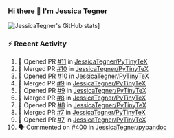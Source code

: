 ### Hi there 👋 I'm Jessica Tegner

![JessicaTegner's GitHub stats](https://github-readme-stats.vercel.app/api?username=jessicategner)]


### :zap: Recent Activity

<!--START_SECTION:activity-->
1. 💪 Opened PR [#11](https://github.com/JessicaTegner/PyTinyTeX/pull/11) in [JessicaTegner/PyTinyTeX](https://github.com/JessicaTegner/PyTinyTeX)
2. 🎉 Merged PR [#10](https://github.com/JessicaTegner/PyTinyTeX/pull/10) in [JessicaTegner/PyTinyTeX](https://github.com/JessicaTegner/PyTinyTeX)
3. 💪 Opened PR [#10](https://github.com/JessicaTegner/PyTinyTeX/pull/10) in [JessicaTegner/PyTinyTeX](https://github.com/JessicaTegner/PyTinyTeX)
4. 🎉 Merged PR [#9](https://github.com/JessicaTegner/PyTinyTeX/pull/9) in [JessicaTegner/PyTinyTeX](https://github.com/JessicaTegner/PyTinyTeX)
5. 💪 Opened PR [#9](https://github.com/JessicaTegner/PyTinyTeX/pull/9) in [JessicaTegner/PyTinyTeX](https://github.com/JessicaTegner/PyTinyTeX)
6. 🎉 Merged PR [#8](https://github.com/JessicaTegner/PyTinyTeX/pull/8) in [JessicaTegner/PyTinyTeX](https://github.com/JessicaTegner/PyTinyTeX)
7. 💪 Opened PR [#8](https://github.com/JessicaTegner/PyTinyTeX/pull/8) in [JessicaTegner/PyTinyTeX](https://github.com/JessicaTegner/PyTinyTeX)
8. 🎉 Merged PR [#7](https://github.com/JessicaTegner/PyTinyTeX/pull/7) in [JessicaTegner/PyTinyTeX](https://github.com/JessicaTegner/PyTinyTeX)
9. 💪 Opened PR [#7](https://github.com/JessicaTegner/PyTinyTeX/pull/7) in [JessicaTegner/PyTinyTeX](https://github.com/JessicaTegner/PyTinyTeX)
10. 🗣 Commented on [#400](https://github.com/JessicaTegner/pypandoc/issues/400#issuecomment-2674093409) in [JessicaTegner/pypandoc](https://github.com/JessicaTegner/pypandoc)
<!--END_SECTION:activity-->
